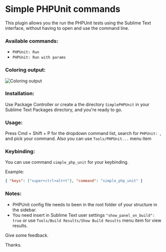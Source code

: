 Simple PHPUnit commands
===============

This plugin allows you the run the PHPUnit tests using the Sublime Text interface, without having to open and use the command line.

### Available commands:

- `PHPUnit: Run`
- `PHPUnit: Run with params`

### Coloring output:

![Coloring output](https://raw.github.com/m0nah/SimplePHPUnit-for-Sublime-Text/master/Screen%20Shot.png)

### Installation:
Use Package Controller or create a the directory `SimplePHPUnit` in your Sublime Text Packages directory, and you're ready to go.

### Usage:
Press Cmd + Shift + P for the dropdown command list, search for `PHPUnit: `, and pick your command. Also you can use `Tools/PHPUnit...` menu item

### Keybinding:

You can use command `simple_php_unit` for your keybinding.

Example:

```json
{ "keys": ["super+ctrl+alt+t"], "command": "simple_php_unit" }
```

### Notes:
- PHPUnit config file needs to been in the root folder of your structure in the sidebar.
- You need insert in Sublime Text user settings `"show_panel_on_build": true` or use `Tools/Build Results/Show Build Results` menu item for view results.

Give some feedback.

Thanks.
